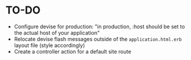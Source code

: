 # TO-DO

- Configure devise for production: "in production, :host should be set to the actual host of your application"
- Relocate devise flash messages outside of the `application.html.erb` layout file (style accordingly) 
- Create a controller action for a default site route
